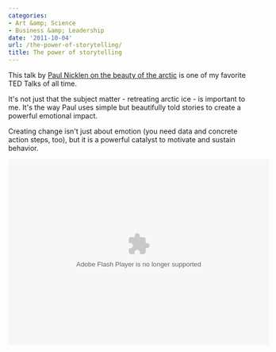 ```yaml
---
categories:
- Art &amp; Science
- Business &amp; Leadership
date: '2011-10-04'
url: /the-power-of-storytelling/
title: The power of storytelling
---
```


This talk by <a href="http://www.ted.com/talks/paul_nicklen_tales_of_ice_bound_wonderlands.html">Paul Nicklen on the beauty of the arctic</a> is one of my favorite TED Talks of all time.

It's not just that the subject matter - retreating arctic ice - is important to me. It's the way Paul uses simple but beautifully told stories to create a powerful emotional impact.

Creating change isn't just about emotion (you need data and concrete action steps, too), but it is a powerful catalyst to motivate and sustain behavior.

<object class="alignc" width="526" height="374"> <param name="movie" value="http://video.ted.com/assets/player/swf/EmbedPlayer.swf"></param> <param name="allowFullScreen" value="true" /> <param name="allowScriptAccess" value="always"/> <param name="wmode" value="transparent"></param> <param name="bgColor" value="#ffffff"></param> <param name="flashvars" value="vu=http://video.ted.com/talk/stream/2011/Blank/PaulNicklen_2011-320k.mp4&su=http://images.ted.com/images/ted/tedindex/embed-posters/PaulNicklen-2011.embed_thumbnail.jpg&vw=512&vh=288&ap=0&ti=1141&lang=eng&introDuration=15330&adDuration=4000&postAdDuration=830&adKeys=talk=paul_nicklen_tales_of_ice_bound_wonderlands;year=2011;theme=a_taste_of_ted2011;theme=animals_that_amaze;theme=new_on_ted_com;event=TED2011;tag=Culture;tag=Design;tag=Entertainment;tag=animals;tag=biodiversity;tag=creativity;tag=photography;tag=storytelling;&preAdTag=tconf.ted/embed;tile=1;sz=512x288;" /> <embed src="http://video.ted.com/assets/player/swf/EmbedPlayer.swf" pluginspace="http://www.macromedia.com/go/getflashplayer" type="application/x-shockwave-flash" wmode="transparent" bgColor="#ffffff" width="526" height="374" allowFullScreen="true" allowScriptAccess="always" flashvars="vu=http://video.ted.com/talk/stream/2011/Blank/PaulNicklen_2011-320k.mp4&su=http://images.ted.com/images/ted/tedindex/embed-posters/PaulNicklen-2011.embed_thumbnail.jpg&vw=512&vh=288&ap=0&ti=1141&lang=eng&introDuration=15330&adDuration=4000&postAdDuration=830&adKeys=talk=paul_nicklen_tales_of_ice_bound_wonderlands;year=2011;theme=a_taste_of_ted2011;theme=animals_that_amaze;theme=new_on_ted_com;event=TED2011;tag=Culture;tag=Design;tag=Entertainment;tag=animals;tag=biodiversity;tag=creativity;tag=photography;tag=storytelling;&preAdTag=tconf.ted/embed;tile=1;sz=512x288;"></embed> </object>